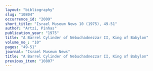 ```yaml
---
layout: "bibliography"
slug: "10804"
occurrence_id: "2009"
short_title: "Israel Museum News 10 (1975), 49-51"
author: "Artzi, Pinhas"
publication_year: "1975"
title: "A Barrel Cylinder of Nebuchadnezzar II, King of Babylon"
volume_no_: "10"
pages: "49-51"
journal: "Israel Museum News"
title: "A Barrel Cylinder of Nebuchadnezzar II, King of Babylon"
previous_item: "10807"
---
```


